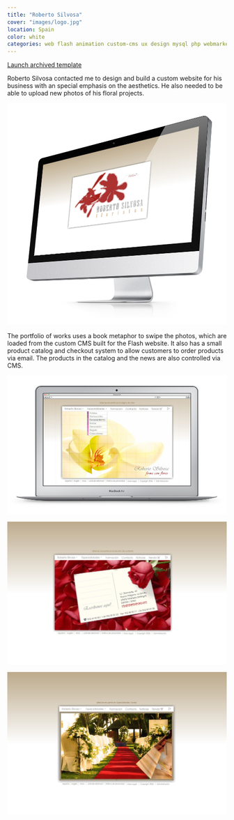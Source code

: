 ```yaml
---
title: "Roberto Silvosa"
cover: "images/logo.jpg"
location: Spain
color: white
categories: web flash animation custom-cms ux design mysql php webmarket
---
```


<p class="align-center">
<a class="btn" href="http://work.joanmira.com/webs/robertosilvosa/" target="_blank">Launch archived template</a></p>

Roberto Silvosa contacted me to design and build a custom website for his business with an special emphasis on the aesthetics. He also needed to be able to upload new photos of his floral projects.

![](./images/1.jpg)

The portfolio of works uses a book metaphor to swipe the photos, which are loaded from the custom CMS built for the Flash website. It also has a small product catalog and checkout system to allow customers to order products via email. The products in the catalog and the news are also controlled via CMS.

![](./images/2.jpg)

![](./images/3.jpg)

![](./images/4.jpg)
